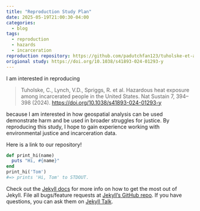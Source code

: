 ```yaml
---
title: "Reproduction Study Plan"
date: 2025-05-19T21:00:30-04:00
categories:
  - blog
tags:
  - reproduction
  - hazards
  - incarceration
reproduction repository: https://github.com/padutchfan123/tuholske-et-al-reproduction
origional study: https://doi.org/10.1038/s41893-024-01293-y
---
```


I am interested in reproducing

>Tuholske, C., Lynch, V.D., Spriggs, R. et al.
>Hazardous heat exposure among incarcerated people in the United States.
>Nat Sustain 7, 394–398 (2024).
>https://doi.org/10.1038/s41893-024-01293-y

because I am interested in how geospatial analysis can be used demonstrate harm and be used in broader struggles for justice. By reproducing this study, I hope to gain experience working with environmental justice and incarceration data.

Here is a link to our repository!
```ruby
def print_hi(name)
  puts "Hi, #{name}"
end
print_hi('Tom')
#=> prints 'Hi, Tom' to STDOUT.
```

Check out the [Jekyll docs][jekyll-docs] for more info on how to get the most out of Jekyll. File all bugs/feature requests at [Jekyll’s GitHub repo][jekyll-gh]. If you have questions, you can ask them on [Jekyll Talk][jekyll-talk].

[jekyll-docs]: https://jekyllrb.com/docs/home
[jekyll-gh]:   https://github.com/jekyll/jekyll
[jekyll-talk]: https://talk.jekyllrb.com/
